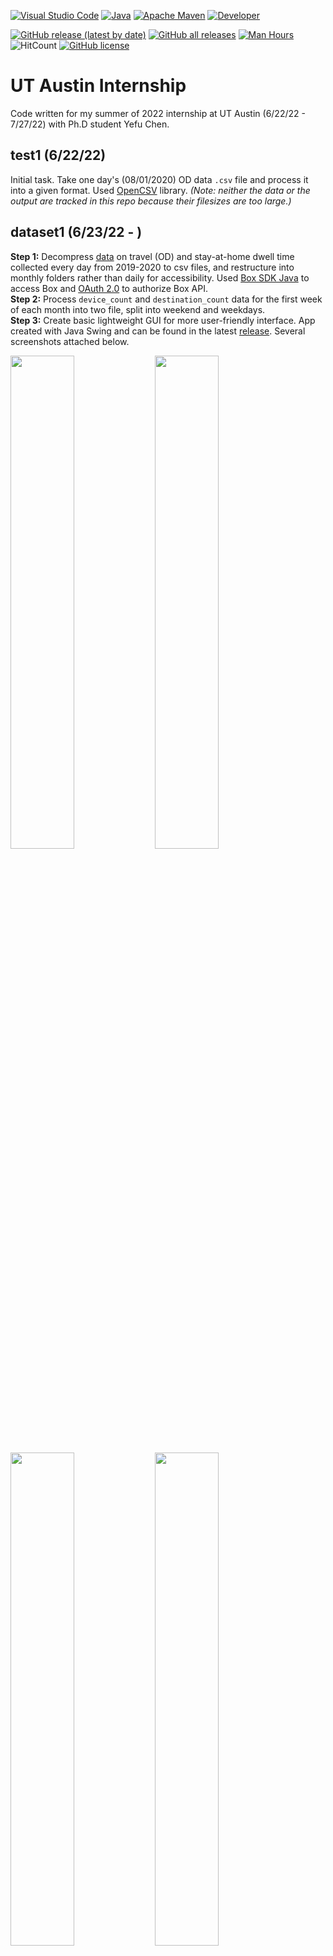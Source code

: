 [![Visual Studio Code](https://img.shields.io/badge/Visual%20Studio%20Code-0078d7.svg?style=for-the-badge&logo=visual-studio-code&logoColor=white)](https://code.visualstudio.com)
[![Java](https://img.shields.io/badge/Java-ED8B00?style=for-the-badge&logo=java&logoColor=white)](https://openjdk.org/)
[![Apache Maven](https://img.shields.io/badge/Apache%20Maven-C71A36?style=for-the-badge&logo=Apache%20Maven&logoColor=white)](https://maven.apache.org)
[![Developer](https://img.shields.io/badge/developer-nmokey-orange?style=for-the-badge)](https://github.com/nmokey)

[![GitHub release (latest by date)](https://img.shields.io/github/v/release/nmokey/UTAustinInternship?style=flat)](https://github.com/nmokey/UTAustinInternship/releases)
[![GitHub all releases](https://img.shields.io/github/downloads/nmokey/UTAustinInternship/total)](https://github.com/nmokey/UTAustinInternship/releases)
[![Man Hours](https://img.shields.io/endpoint?url=https%3A%2F%2Fmh.jessemillar.com%2Fhours%3Frepo%3Dhttps%3A%2F%2Fgithub.com%2Fnmokey%2FUTAustinInternship.git)](https://github.com/jessemillar/man-hours-badge#man-hours-badge)
![HitCount](https://hits.dwyl.com/nmokey/UTAustinInternship.svg?style=flat&show=unique)
[![GitHub license](https://img.shields.io/github/license/nmokey/UTAustinInternship)](https://github.com/nmokey/UTAustinInternship/blob/main/LICENSE)
# UT Austin Internship
Code written for my summer of 2022 internship at UT Austin (6/22/22 - 7/27/22) with Ph.D student Yefu Chen.

## test1 (6/22/22)
Initial task. Take one day's (08/01/2020) OD data `.csv` file and process it into a given format. Used [OpenCSV](http://opencsv.sourceforge.net) library. *(Note: neither the data or the output are tracked in this repo because their filesizes are too large.)*

## dataset1 (6/23/22 - )
**Step 1:** Decompress [data](https://app.box.com/folder/112410303785?s=ow0x5ow78ma4hpsrti4wnho8pzdpjrtg) on travel (OD) and stay-at-home dwell time collected every day from 2019-2020 to csv files, and restructure into monthly folders rather than daily for accessibility. Used [Box SDK Java](http://opensource.box.com/box-java-sdk/) to access Box and [OAuth 2.0](https://developer.box.com/guides/authentication/oauth2/with-sdk/) to authorize Box API.  
**Step 2:** Process `device_count` and `destination_count` data for the first week of each month into two file, split into weekend and weekdays.  
**Step 3:** Create basic lightweight GUI for more user-friendly interface. App created with Java Swing and can be found in the latest [release](https://github.com/nmokey/UTAustinInternship/releases). Several screenshots attached below.

<img src="https://user-images.githubusercontent.com/77017591/179374762-63f8564b-ec13-4cca-8828-70a246a1c6cb.png" width="45%"></img> 
<img src="https://user-images.githubusercontent.com/77017591/179374628-213fd4d2-5bb2-4506-9941-0da73421d794.png" width="45%"></img> 
<img src="https://user-images.githubusercontent.com/77017591/179374946-acf0c759-ea75-4e35-a716-9b961f80cfb4.png" width="45%"></img> 
<img src="https://user-images.githubusercontent.com/77017591/179374919-cd07452f-c103-4f72-99b8-d6131e0a05c7.png" width="45%"></img>  

**Step 4:** Add `FileAggregator` functionality to app: detect processed files and aggregate each origin's information into one row. See below for example:

| Processed data (1.6 GB) | Aggregated data (7 MB) |
| ----------------------- | ---------------------- |
| <img src="https://user-images.githubusercontent.com/77017591/179430957-14a4431f-1dc6-465a-bc22-bf883260db1a.png" width=575></img> | <img src="https://user-images.githubusercontent.com/77017591/179431028-355d7020-1dc1-49ce-90a0-8e568cf882ad.png" width=550></img> |
</div>
In the aggregated file, <code>origin_count</code> represents the number of devices that left the Census Block Group (CBG) in that time period, and <code>destination_count</code> represents the number of devices that arrived in the CBG. <code>device_count</code> represents the total number of devices registered to the CBG.  
<hr/>
<sub> This project is licensed under the terms of the MIT license. </sub>
